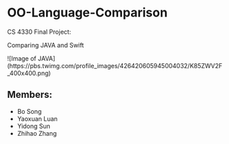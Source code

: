 # OO-Language-Comparison
CS 4330 Final Project:
<p>Comparing JAVA and Swift</p>
![Image of JAVA](https://pbs.twimg.com/profile_images/426420605945004032/K85ZWV2F_400x400.png)

## Members:
* Bo Song
* Yaoxuan Luan
* Yidong Sun
* Zhihao Zhang
